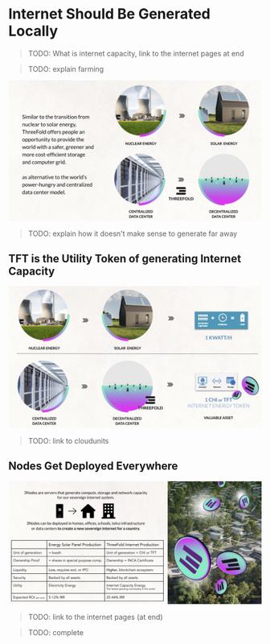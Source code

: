# Internet Should Be Generated Locally

> TODO: What is internet capacity, link to the internet pages at end

> TODO: explain farming

![](img/like_electricity.jpeg)  

> TODO: explain how it doesn't make sense to generate far away

## TFT is the Utility Token of generating Internet Capacity

![](img/generate_tft.jpeg)  

>TODO: link to cloudunits

## Nodes Get Deployed Everywhere

![](img/generate_tft_table.jpeg)  

>TODO: link to the internet pages (at end)

>TODO: complete